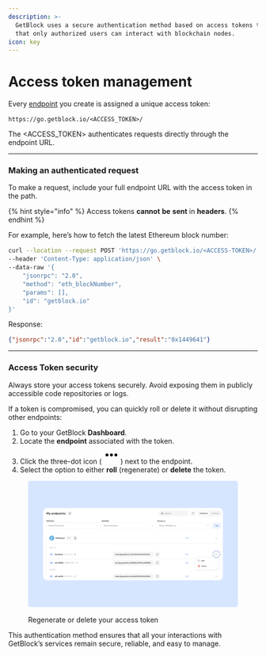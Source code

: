 ```yaml
---
description: >-
  GetBlock uses a secure authentication method based on access tokens to ensure
  that only authorized users can interact with blockchain nodes.
icon: key
---
```


# Access token management

Every [endpoint](../guides/endpoint-setup/) you create is assigned a unique access token:

```markup
https://go.getblock.io/<ACCESS_TOKEN>/
```

The \<ACCESS\_TOKEN> authenticates requests directly through the endpoint URL.

***

### Making an authenticated request

To make a request, include your full endpoint URL with the access token in the path.

{% hint style="info" %}
Access tokens **cannot** **be** **sent** in **headers**.
{% endhint %}

For example, here’s how to fetch the latest Ethereum block number:

```bash
curl --location --request POST 'https://go.getblock.io/<ACCESS-TOKEN>/' \
--header 'Content-Type: application/json' \
--data-raw '{
    "jsonrpc": "2.0",
    "method": "eth_blockNumber",
    "params": [],
    "id": "getblock.io"
}'
```

Response:

```json
{"jsonrpc":"2.0","id":"getblock.io","result":"0x1449641"}
```

***

### Access Token security

Always store your access tokens securely. Avoid exposing them in publicly accessible code repositories or logs.

If a token is compromised, you can quickly roll or delete it without disrupting other endpoints:

1. Go to your GetBlock **Dashboard**.
2. Locate the **endpoint** associated with the token.
3. Click the three-dot icon (![](../.gitbook/assets/dots-horizontal.svg)) next to the endpoint.
4. Select the option to either **roll** (regenerate) or **delete** the token.

<figure><img src="../.gitbook/assets/Docs_AccessToken_roll.svg" alt="How to manage GetBlock access tokens"><figcaption><p>Regenerate or delete your access token</p></figcaption></figure>

This authentication method ensures that all your interactions with GetBlock’s services remain secure, reliable, and easy to manage.

